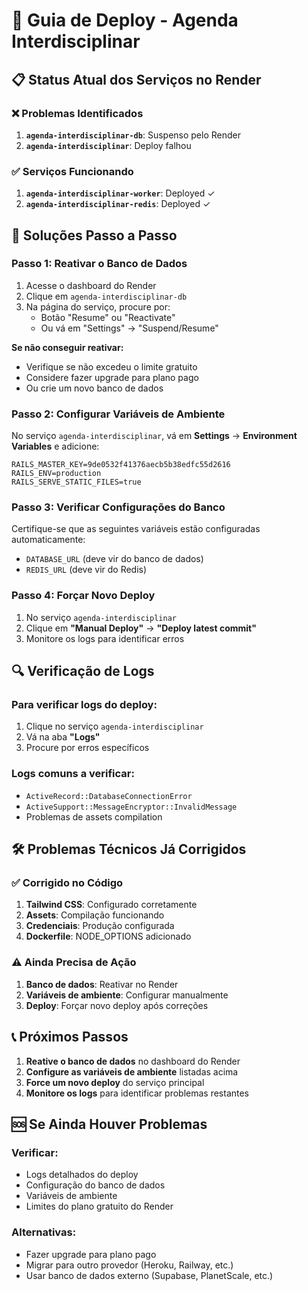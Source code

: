 # 🚀 Guia de Deploy - Agenda Interdisciplinar

## 📋 Status Atual dos Serviços no Render

### ❌ Problemas Identificados

1. **`agenda-interdisciplinar-db`**: Suspenso pelo Render
2. **`agenda-interdisciplinar`**: Deploy falhou

### ✅ Serviços Funcionando

1. **`agenda-interdisciplinar-worker`**: Deployed ✓
2. **`agenda-interdisciplinar-redis`**: Deployed ✓

## 🔧 Soluções Passo a Passo

### **Passo 1: Reativar o Banco de Dados**

1. Acesse o dashboard do Render
2. Clique em `agenda-interdisciplinar-db`
3. Na página do serviço, procure por:
   - Botão "Resume" ou "Reactivate"
   - Ou vá em "Settings" → "Suspend/Resume"

**Se não conseguir reativar:**

- Verifique se não excedeu o limite gratuito
- Considere fazer upgrade para plano pago
- Ou crie um novo banco de dados

### **Passo 2: Configurar Variáveis de Ambiente**

No serviço `agenda-interdisciplinar`, vá em **Settings** → **Environment Variables** e adicione:

```
RAILS_MASTER_KEY=9de0532f41376aecb5b38edfc55d2616
RAILS_ENV=production
RAILS_SERVE_STATIC_FILES=true
```

### **Passo 3: Verificar Configurações do Banco**

Certifique-se que as seguintes variáveis estão configuradas automaticamente:

- `DATABASE_URL` (deve vir do banco de dados)
- `REDIS_URL` (deve vir do Redis)

### **Passo 4: Forçar Novo Deploy**

1. No serviço `agenda-interdisciplinar`
2. Clique em **"Manual Deploy"** → **"Deploy latest commit"**
3. Monitore os logs para identificar erros

## 🔍 Verificação de Logs

### **Para verificar logs do deploy:**

1. Clique no serviço `agenda-interdisciplinar`
2. Vá na aba **"Logs"**
3. Procure por erros específicos

### **Logs comuns a verificar:**

- `ActiveRecord::DatabaseConnectionError`
- `ActiveSupport::MessageEncryptor::InvalidMessage`
- Problemas de assets compilation

## 🛠️ Problemas Técnicos Já Corrigidos

### ✅ Corrigido no Código

1. **Tailwind CSS**: Configurado corretamente
2. **Assets**: Compilação funcionando
3. **Credenciais**: Produção configurada
4. **Dockerfile**: NODE_OPTIONS adicionado

### ⚠️ Ainda Precisa de Ação

1. **Banco de dados**: Reativar no Render
2. **Variáveis de ambiente**: Configurar manualmente
3. **Deploy**: Forçar novo deploy após correções

## 📞 Próximos Passos

1. **Reative o banco de dados** no dashboard do Render
2. **Configure as variáveis de ambiente** listadas acima
3. **Force um novo deploy** do serviço principal
4. **Monitore os logs** para identificar problemas restantes

## 🆘 Se Ainda Houver Problemas

### **Verificar:**

- Logs detalhados do deploy
- Configuração do banco de dados
- Variáveis de ambiente
- Limites do plano gratuito do Render

### **Alternativas:**

- Fazer upgrade para plano pago
- Migrar para outro provedor (Heroku, Railway, etc.)
- Usar banco de dados externo (Supabase, PlanetScale, etc.)
